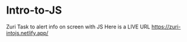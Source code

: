 # Intro-to-JS
 Zuri Task to alert info on screen with JS
 Here is a LIVE URL
 https://zuri-intojs.netlify.app/
